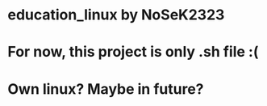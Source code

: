 # education_linux by NoSeK2323
# For now, this project is only .sh file :(
# Own linux? Maybe in future?
